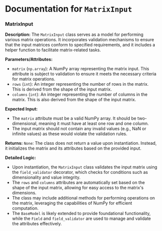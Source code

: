 # Documentation for `MatrixInput`

### MatrixInput

**Description:**
The `MatrixInput` class serves as a model for performing various matrix operations. It incorporates validation mechanisms to ensure that the input matrices conform to specified requirements, and it includes a helper function to facilitate matrix-related tasks.

**Parameters/Attributes:**
- `matrix` (`np.array`): A NumPy array representing the matrix input. This attribute is subject to validation to ensure it meets the necessary criteria for matrix operations.
- `rows` (`int`): An integer representing the number of rows in the matrix. This is derived from the shape of the input matrix.
- `columns` (`int`): An integer representing the number of columns in the matrix. This is also derived from the shape of the input matrix.

**Expected Input:**
- The `matrix` attribute must be a valid NumPy array. It should be two-dimensional, meaning it must have at least one row and one column.
- The input matrix should not contain any invalid values (e.g., NaN or infinite values) as these would violate the validation rules.

**Returns:**
`None`: The class does not return a value upon instantiation. Instead, it initializes the matrix and its attributes based on the provided input.

**Detailed Logic:**
- Upon instantiation, the `MatrixInput` class validates the input matrix using the `field_validator` decorator, which checks for conditions such as dimensionality and value integrity.
- The `rows` and `columns` attributes are automatically set based on the shape of the input matrix, allowing for easy access to the matrix's dimensions.
- The class may include additional methods for performing operations on the matrix, leveraging the capabilities of NumPy for efficient computation.
- The `BaseModel` is likely extended to provide foundational functionality, while the `Field` and `field_validator` are used to manage and validate the attributes effectively.